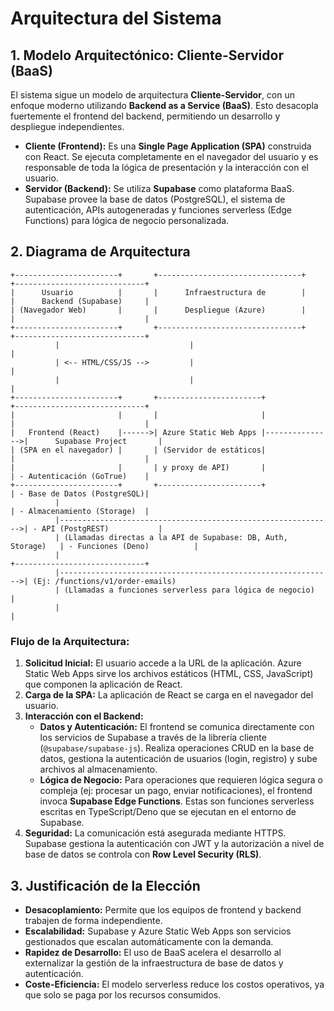 # Arquitectura del Sistema

## 1. Modelo Arquitectónico: Cliente-Servidor (BaaS)

El sistema sigue un modelo de arquitectura **Cliente-Servidor**, con un enfoque moderno utilizando **Backend as a Service (BaaS)**. Esto desacopla fuertemente el frontend del backend, permitiendo un desarrollo y despliegue independientes.

*   **Cliente (Frontend):** Es una **Single Page Application (SPA)** construida con React. Se ejecuta completamente en el navegador del usuario y es responsable de toda la lógica de presentación y la interacción con el usuario.
*   **Servidor (Backend):** Se utiliza **Supabase** como plataforma BaaS. Supabase provee la base de datos (PostgreSQL), el sistema de autenticación, APIs autogeneradas y funciones serverless (Edge Functions) para lógica de negocio personalizada.

## 2. Diagrama de Arquitectura

```
+-----------------------+       +--------------------------------+       +-----------------------------+
|      Usuario          |       |      Infraestructura de        |       |      Backend (Supabase)     |
| (Navegador Web)       |       |      Despliegue (Azure)        |       |                             |
+-----------------------+       +--------------------------------+       +-----------------------------+
          |                             |                                        |
          | <-- HTML/CSS/JS -->         |                                        |
          |                             |                                        |
+-----------------------+       +-----------------------+                +-----------------------------+
|                       |       |                       |                |                             |
|   Frontend (React)    |------>| Azure Static Web Apps |--------------->|      Supabase Project       |
| (SPA en el navegador) |       | (Servidor de estáticos|                |                             |
|                       |       | y proxy de API)       |                | - Autenticación (GoTrue)    |
+-----------------------+       +-----------------------+                | - Base de Datos (PostgreSQL)|
          |                                                              | - Almacenamiento (Storage)  |
          |------------------------------------------------------------->| - API (PostgREST)           |
          | (Llamadas directas a la API de Supabase: DB, Auth, Storage)   | - Funciones (Deno)          |
          |                                                              +-----------------------------+
          |------------------------------------------------------------->| (Ej: /functions/v1/order-emails)
          | (Llamadas a funciones serverless para lógica de negocio)     |
          |                                                              |
```

### Flujo de la Arquitectura:

1.  **Solicitud Inicial:** El usuario accede a la URL de la aplicación. Azure Static Web Apps sirve los archivos estáticos (HTML, CSS, JavaScript) que componen la aplicación de React.
2.  **Carga de la SPA:** La aplicación de React se carga en el navegador del usuario.
3.  **Interacción con el Backend:**
    *   **Datos y Autenticación:** El frontend se comunica directamente con los servicios de Supabase a través de la librería cliente (`@supabase/supabase-js`). Realiza operaciones CRUD en la base de datos, gestiona la autenticación de usuarios (login, registro) y sube archivos al almacenamiento.
    *   **Lógica de Negocio:** Para operaciones que requieren lógica segura o compleja (ej: procesar un pago, enviar notificaciones), el frontend invoca **Supabase Edge Functions**. Estas son funciones serverless escritas en TypeScript/Deno que se ejecutan en el entorno de Supabase.
4.  **Seguridad:** La comunicación está asegurada mediante HTTPS. Supabase gestiona la autenticación con JWT y la autorización a nivel de base de datos se controla con **Row Level Security (RLS)**.

## 3. Justificación de la Elección

*   **Desacoplamiento:** Permite que los equipos de frontend y backend trabajen de forma independiente.
*   **Escalabilidad:** Supabase y Azure Static Web Apps son servicios gestionados que escalan automáticamente con la demanda.
*   **Rapidez de Desarrollo:** El uso de BaaS acelera el desarrollo al externalizar la gestión de la infraestructura de base de datos y autenticación.
*   **Coste-Eficiencia:** El modelo serverless reduce los costos operativos, ya que solo se paga por los recursos consumidos.
